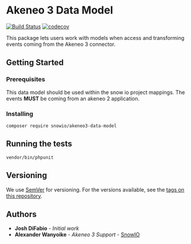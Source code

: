# Akeneo 3 Data Model

[![Build Status](https://travis-ci.com/snowio/akeneo3-data-model.svg?branch=master)](https://travis-ci.com/snowio/akeneo3-data-model)
[![codecov](https://codecov.io/gh/snowio/akeneo3-data-model/branch/master/graph/badge.svg)](https://codecov.io/gh/snowio/akeneo3-data-model)


This package lets users work with models when access and transforming events coming 
from the Akeneo 3 connector.

## Getting Started

### Prerequisites

This data model should be used within the snow io project mappings. The events **MUST** be coming
from an akeneo 2 application.

### Installing

```
composer require snowio/akeneo3-data-model
```

## Running the tests

```
vendor/bin/phpunit
```


## Versioning

We use [SemVer](http://semver.org/) for versioning. For the versions available, see the [tags on this repository](https://github.com/your/project/tags). 

## Authors
* **Josh DiFabio** - *Initial work* 
* **Alexander Wanyoike** - *Akeneo 3 Support* - [SnowIO](https://github.com/snowio)





